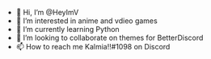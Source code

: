 - 👋 Hi, I’m @HeyImV
- 👀 I’m interested in anime and vdieo games
- 🌱 I’m currently learning Python
- 💞️ I’m looking to collaborate on themes for BetterDiscord
- 📫 How to reach me Kalmia!!#1098 on Discord

<!---
HeyImV/HeyImV is a ✨ special ✨ repository because its `README.md` (this file) appears on your GitHub profile.
You can click the Preview link to take a look at your changes.
--->
